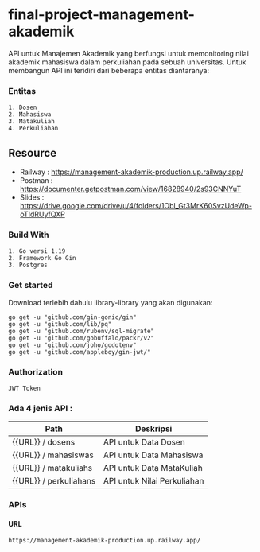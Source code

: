 # final-project-management-akademik
API untuk Manajemen Akademik yang berfungsi untuk memonitoring nilai akademik mahasiswa  dalam perkuliahan pada sebuah universitas. Untuk membangun API ini teridiri dari beberapa entitas diantaranya:
### Entitas
    1. Dosen
    2. Mahasiswa
    3. Matakuliah
    4. Perkuliahan

## Resource
* Railway : https://management-akademik-production.up.railway.app/
* Postman : https://documenter.getpostman.com/view/16828940/2s93CNNYuT 
* Slides  : https://drive.google.com/drive/u/4/folders/1Obl_Gt3MrK60SvzUdeWp-oTIdRUyfQXP

### Build With
    1. Go versi 1.19
    2. Framework Go Gin
    3. Postgres

### Get started
Download terlebih dahulu library-library yang akan digunakan:
    
    go get -u "github.com/gin-gonic/gin"
    go get -u "github.com/lib/pq"
    go get -u "github.com/rubenv/sql-migrate"
    go get -u "github.com/gobuffalo/packr/v2"
    go get -u "github.com/joho/godotenv"
    go get -u "github.com/appleboy/gin-jwt/"

### Authorization
    
    JWT Token


### Ada 4 jenis API  :
| Path                   | Deskripsi                                                                  |
|------------------------|----------------------------------------------------------------------------|
| {{URL}} / dosens       | API untuk Data Dosen                                                       | 
| {{URL}} / mahasiswas   | API untuk Data Mahasiswa                                                   |
| {{URL}} / matakuliahs  | API untuk Data MataKuliah                                                  |
| {{URL}} / perkuliahans | API untuk Nilai Perkuliahan                                                |

### APIs
#### URL
```
https://management-akademik-production.up.railway.app/
```

